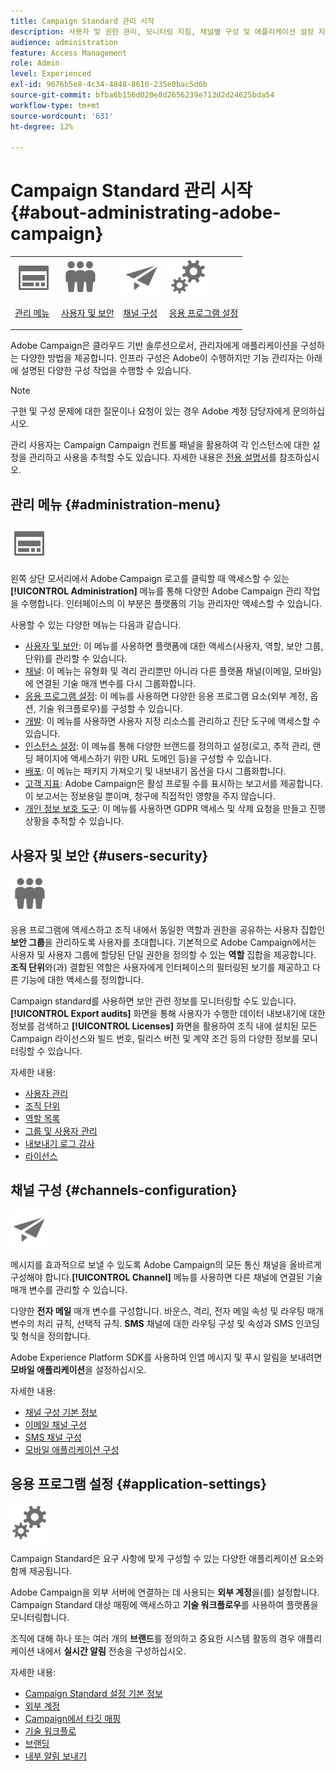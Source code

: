 ```yaml
---
title: Campaign Standard 관리 시작
description: 사용자 및 권한 관리, 모니터링 지침, 채널별 구성 및 애플리케이션 설정 지침에 대해 자세히 알아보십시오.
audience: administration
feature: Access Management
role: Admin
level: Experienced
exl-id: 9676b5e8-4c34-4848-8616-235e0bac5d6b
source-git-commit: bfba6b156d020e8d2656239e713d2d24625bda54
workflow-type: tm+mt
source-wordcount: '631'
ht-degree: 12%

---
```


# Campaign Standard 관리 시작 {#about-administrating-adobe-campaign}

<table>
<tr><td><img src="assets/do-not-localize/icon_menu.svg" width="60px"><p><a href="#administration-menu">관리 메뉴</a></p></td>
<td><img src="assets/do-not-localize/icon_users.svg" width="60px"><p><a href="#users-security">사용자 및 보안</a></p></td>
<td><img src="assets/do-not-localize/icon_channels.svg" width="60px"><p><a href="#channels-configuration">채널 구성</a></p></td>
<td><img src="assets/do-not-localize/icon_settings.svg" width="60px"><p><a href="#application-settings">응용 프로그램 설정</a></p></td></tr>
</table>

Adobe Campaign은 클라우드 기반 솔루션으로서, 관리자에게 애플리케이션을 구성하는 다양한 방법을 제공합니다. 인프라 구성은 Adobe이 수행하지만 기능 관리자는 아래에 설명된 다양한 구성 작업을 수행할 수 있습니다.

>[!NOTE]
>
>구현 및 구성 문제에 대한 질문이나 요청이 있는 경우 Adobe 계정 담당자에게 문의하십시오.

관리 사용자는 Campaign Campaign 컨트롤 패널을 활용하여 각 인스턴스에 대한 설정을 관리하고 사용을 추적할 수도 있습니다. 자세한 내용은 [전용 설명서](https://experienceleague.adobe.com/docs/control-panel/using/control-panel-home.html?lang=ko)를 참조하십시오.

## 관리 메뉴 {#administration-menu}

<img src="assets/do-not-localize/icon_menu.svg" width="60px">

왼쪽 상단 모서리에서 Adobe Campaign 로고를 클릭할 때 액세스할 수 있는 **[!UICONTROL Administration]** 메뉴를 통해 다양한 Adobe Campaign 관리 작업을 수행합니다. 인터페이스의 이 부분은 플랫폼의 기능 관리자만 액세스할 수 있습니다.

사용할 수 있는 다양한 메뉴는 다음과 같습니다.

* [사용자 및 보안](../../administration/using/about-access-management.md): 이 메뉴를 사용하면 플랫폼에 대한 액세스(사용자, 역할, 보안 그룹, 단위)를 관리할 수 있습니다.
* [채널](../../administration/using/about-channel-configuration.md): 이 메뉴는 유형화 및 격리 관리뿐만 아니라 다른 플랫폼 채널(이메일, 모바일)에 연결된 기술 매개 변수를 다시 그룹화합니다.
* [응용 프로그램 설정](../../administration/using/external-accounts.md): 이 메뉴를 사용하면 다양한 응용 프로그램 요소(외부 계정, 옵션, 기술 워크플로우)를 구성할 수 있습니다.
* [개발](../../developing/using/data-model-concepts.md): 이 메뉴를 사용하면 사용자 지정 리소스를 관리하고 진단 도구에 액세스할 수 있습니다.
* [인스턴스 설정](../../administration/using/branding.md): 이 메뉴를 통해 다양한 브랜드를 정의하고 설정(로고, 추적 관리, 랜딩 페이지에 액세스하기 위한 URL 도메인 등)을 구성할 수 있습니다.
* [배포](../../automating/using/managing-packages.md): 이 메뉴는 패키지 가져오기 및 내보내기 옵션을 다시 그룹화합니다.
* [고객 지표](../../audiences/using/active-profiles.md): Adobe Campaign은 활성 프로필 수를 표시하는 보고서를 제공합니다. 이 보고서는 정보용일 뿐이며, 청구에 직접적인 영향을 주지 않습니다.
* [개인 정보 보호 도구](../../start/using/privacy-management.md): 이 메뉴를 사용하면 GDPR 액세스 및 삭제 요청을 만들고 진행 상황을 추적할 수 있습니다.

## 사용자 및 보안 {#users-security}

<img src="assets/do-not-localize/icon_users.svg"  width="60px">

응용 프로그램에 액세스하고 조직 내에서 동일한 역할과 권한을 공유하는 사용자 집합인 **보안 그룹**&#x200B;을 관리하도록 사용자를 초대합니다. 기본적으로 Adobe Campaign에서는 사용자 및 사용자 그룹에 할당된 단일 권한을 정의할 수 있는 **역할** 집합을 제공합니다. **조직 단위**&#x200B;와(과) 결합된 역할은 사용자에게 인터페이스의 필터링된 보기를 제공하고 다른 기능에 대한 액세스를 정의합니다.

Campaign standard를 사용하면 보안 관련 정보를 모니터링할 수도 있습니다. **[!UICONTROL Export audits]** 화면을 통해 사용자가 수행한 데이터 내보내기에 대한 정보를 검색하고 **[!UICONTROL Licenses]** 화면을 활용하여 조직 내에 설치된 모든 Campaign 라이선스와 빌드 번호, 릴리스 버전 및 계약 조건 등의 다양한 정보를 모니터링할 수 있습니다.

자세한 내용:

* [사용자 관리](../../administration/using/users-management.md)
* [조직 단위](../../administration/using/organizational-units.md)
* [역할 목록](../../administration/using/list-of-roles.md)
* [그룹 및 사용자 관리](../../administration/using/managing-groups-and-users.md)
* [내보내기 로그 감사](../../administration/using/auditing-export-logs.md)
* [라이선스](../../administration/using/licenses.md)

## 채널 구성 {#channels-configuration}

<img src="assets/do-not-localize/icon_channels.svg" width="60px">

메시지를 효과적으로 보낼 수 있도록 Adobe Campaign의 모든 통신 채널을 올바르게 구성해야 합니다.**[!UICONTROL Channel]** 메뉴를 사용하면 다른 채널에 연결된 기술 매개 변수를 관리할 수 있습니다.

다양한 **전자 메일** 매개 변수를 구성합니다. 바운스, 격리, 전자 메일 속성 및 라우팅 매개 변수의 처리 규칙, 선택적 규칙. **SMS** 채널에 대한 라우팅 구성 및 속성과 SMS 인코딩 및 형식을 정의합니다.

Adobe Experience Platform SDK를 사용하여 인앱 메시지 및 푸시 알림을 보내려면 **모바일 애플리케이션**&#x200B;을 설정하십시오.

자세한 내용:

* [채널 구성 기본 정보](../../administration/using/about-channel-configuration.md)
* [이메일 채널 구성](../../administration/using/configuring-email-channel.md)
* [SMS 채널 구성](../../administration/using/configuring-sms-channel.md)
* [모바일 애플리케이션 구성](../../administration/using/configuring-a-mobile-application.md)

## 응용 프로그램 설정 {#application-settings}

<img src="assets/do-not-localize/icon_settings.svg" width="60px">

Campaign Standard은 요구 사항에 맞게 구성할 수 있는 다양한 애플리케이션 요소와 함께 제공됩니다.

Adobe Campaign을 외부 서버에 연결하는 데 사용되는 **외부 계정**&#x200B;을(를) 설정합니다. Campaign Standard 대상 매핑에 액세스하고 **기술 워크플로우**&#x200B;를 사용하여 플랫폼을 모니터링합니다.

조직에 대해 하나 또는 여러 개의 **브랜드**&#x200B;를 정의하고 중요한 시스템 활동의 경우 애플리케이션 내에서 **실시간 알림** 전송을 구성하십시오.

자세한 내용:

* [Campaign Standard 설정 기본 정보](../../administration/using/about-campaign-standard-settings.md)
* [외부 계정](../../administration/using/external-accounts.md)
* [Campaign에서 타깃 매핑](../../administration/using/target-mappings-in-campaign.md)
* [기술 워크플로](../../administration/using/technical-workflows.md)
* [브랜딩](../../administration/using/branding.md)
* [내부 알림 보내기](../../administration/using/sending-internal-notifications.md)
